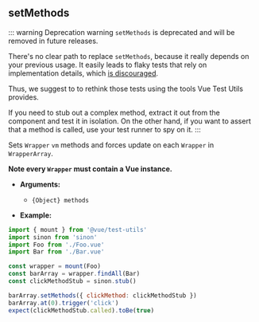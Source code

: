 ## setMethods

::: warning Deprecation warning
`setMethods` is deprecated and will be removed in future releases.

There's no clear path to replace `setMethods`, because it really depends on your previous usage. It easily leads to flaky tests that rely on implementation details, which [is discouraged](https://github.com/vuejs/rfcs/blob/668866fa71d70322f6a7689e88554ab27d349f9c/active-rfcs/0000-vtu-api.md#setmethods).

Thus, we suggest to to rethink those tests using the tools Vue Test Utils provides.

If you need to stub out a complex method, extract it out from the component and test it in isolation. On the other hand, if you want to assert that a method is called, use your test runner to spy on it.
:::

Sets `Wrapper` `vm` methods and forces update on each `Wrapper` in `WrapperArray`.

**Note every `Wrapper` must contain a Vue instance.**

- **Arguments:**

  - `{Object} methods`

- **Example:**

```js
import { mount } from '@vue/test-utils'
import sinon from 'sinon'
import Foo from './Foo.vue'
import Bar from './Bar.vue'

const wrapper = mount(Foo)
const barArray = wrapper.findAll(Bar)
const clickMethodStub = sinon.stub()

barArray.setMethods({ clickMethod: clickMethodStub })
barArray.at(0).trigger('click')
expect(clickMethodStub.called).toBe(true)
```
